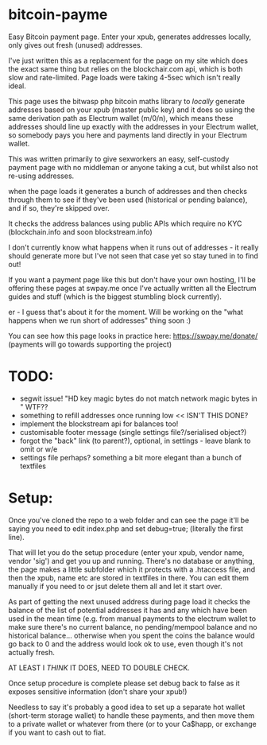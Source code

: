 # bitcoin-payme

Easy Bitcoin payment page. Enter your xpub, generates addresses locally, only gives out fresh (unused) addresses.

I've just written this as a replacement for the page on my site which does the exact same thing but relies on the blockchair.com api, which is both slow and rate-limited. Page loads were taking 4-5sec which isn't really ideal.

This page uses the bitwasp php bitcoin maths library to *locally* generate addresses based on your xpub (master public key) and it does so using the same derivation path as Electrum wallet (m/0/n), which means these addresses should line up exactly with the addresses in your Electrum wallet, so somebody pays you here and payments land directly in your Electrum wallet.

This was written primarily to give sexworkers an easy, self-custody payment page with no middleman or anyone taking a cut, but whilst also not re-using addresses.

when the page loads it generates a bunch of addresses and then checks through them to see if they've been used (historical or pending balance), and if so, they're skipped over.  

It checks the address balances using public APIs which require no KYC (blockchain.info and soon blockstream.info)

I don't currently know what happens when it runs out of addresses - it really should generate more but I've not seen that case yet so stay tuned in to find out!

If you want a payment page like this but don't have your own hosting, I'll be offering these pages at swpay.me once I've actually written all the Electrum guides and stuff (which is the biggest stumbling block currently).

er - I guess that's about it for the moment. Will be working on the "what happens when we run short of addresses" thing soon :)


You can see how this page looks in practice here: https://swpay.me/donate/
(payments will go towards supporting the project) 


TODO:
=============================
- segwit issue! "HD key magic bytes do not match network magic bytes in " WTF??
- something to refill addresses once running low << ISN'T THIS DONE?
- implement the blockstream api for balances too!
- customisable footer message (single settings file?/serialised object?)
- forgot the "back" link (to parent?), optional, in settings - leave blank to omit or w/e
- settings file perhaps? something a bit more elegant than a bunch of textfiles


Setup:
=============================

Once you've cloned the repo to a web folder and can see the page it'll be saying you need to edit index.php and set debug=true; (literally the first line).

That will let you do the setup procedure (enter your xpub, vendor name, vendor 'sig') and get you up and running. There's no database or anything, the page makes a little subfolder which it protects with a .htaccess file, and then the xpub, name etc are stored in textfiles in there. You can edit them manually if you need to or jsut delete them all and let it start over.

As part of getting the next unused address during page load it checks the balance of the list of potential addresses it has and any which have been used in the mean time (e.g. from manual payments to the electrum wallet to make sure there's no current balance, no pending/mempool balance and no historical balance... otherwise when you spent the coins the balance would go back to 0 and the address would look ok to use, even though it's not actually fresh.

AT LEAST I *THINK* IT DOES, NEED TO DOUBLE CHECK. 

Once setup procedure is complete please set debug back to false as it exposes sensitive information (don't share your xpub!)

Needless to say it's probably a good idea to set up a separate hot wallet (short-term storage wallet) to handle these payments, and then move them to a private wallet or whatever from there (or to your Ca$happ, or exchange if you want to cash out to fiat.



